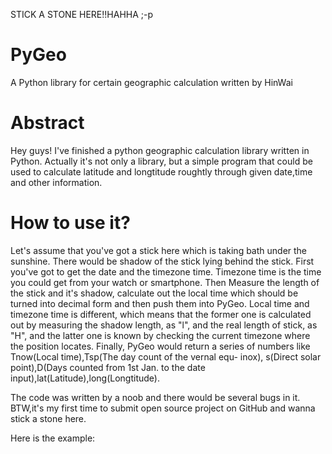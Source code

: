 STICK A STONE HERE!!HAHHA ;-p
# PyGeo
A Python library for certain geographic calculation written by HinWai

# Abstract
Hey guys! I've finished a python geographic calculation library written in Python.
Actually it's not only a library, but a simple program that could be used to calculate latitude and longtitude roughtly through
given date,time and other information.

# How to use it?
Let's assume that you've got a stick here which is taking bath under the sunshine. There would be shadow of the stick lying behind
the stick. First you've got to get the date and the timezone time. Timezone time is the time you could get from your watch or smartphone. Then  Measure the length of the stick and it's shadow, calculate out the local time which should be turned into decimal form 
and then push them into PyGeo. Local time and timezone time is different, which means that the former one is calculated out by measuring the shadow length, as "l", and the real length of stick, as "H", and the latter one is known by checking the current timezone 
where the position locates. Finally, PyGeo would return a series of numbers like Tnow(Local time),Tsp(The day count of the vernal equ-
inox), s(Direct solar point),D(Days counted from 1st Jan. to the date input),lat(Latitude),long(Longtitude). 

The code was written by a noob and there would be several bugs in it.
BTW,it's my first time to submit open source project on GitHub and wanna stick a stone here.

Here is the example:

'''The string below stands for year-month-day-hour(localtime)-minutes(localtime)-hour(timezonetime)-minutes(timezonetime)
********************************************************************************
Please enter y-m-d-hr-min-hr(timezone_time)-min(timezone_time)-timezone_latitude:2010-1-17-11-58-12-00-120
Please enter stick length and shadow length in "stick_l-shadow_l" format 15.10-21.40
Tnow=11.966666666666667
Tsp=80
s=-20.572760575374385
D=17.0
lat=34.21809233317617
long=119.5'''
